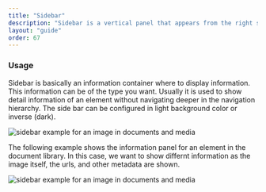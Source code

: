```yaml
---
title: "Sidebar"
description: "Sidebar is a vertical panel that appears from the right side of the screen on interactions like the info button."
layout: "guide"
order: 67
---
```



### Usage

Sidebar is basically an information container where to display information. This information can be of the type you want. Usually it is used to show detail information of an element without navigating deeper in the navigation hierarchy. The side bar can be configured in light background color or inverse (dark).

![sidebar example for an image in documents and media](/images/lexicon-1/sidebarExamples.png)

The following example shows the information panel for an element in the document library. In this case, we want to show differnt information as the image itself, the urls, and other metadata are shown.

![sidebar example for an image in documents and media](/images/lexicon-1/sidebarExample.gif)
